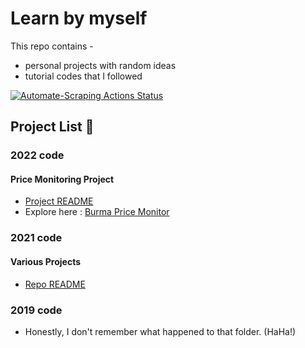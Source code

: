 # Learn by myself 

This repo contains -
- personal projects with random ideas 
- tutorial codes that I followed

[![Automate-Scraping Actions Status](https://github.com/GmGniap/practice_python/workflows/automate.yml/badge.svg)](https://github.com/GmGniap/practice_python/actions)

## Project List :blue_book:

### **2022 code**
#### **Price Monitoring Project**
  - [Project README](2022_code/README.md#burma-price-monitor)
  - Explore here : [Burma Price Monitor](https://prices.paing.me/)

### **2021 code**
#### **Various Projects**
  - [Repo README](2021_code/README.md)

### **2019 code** 
- Honestly, I don't remember what happened to that folder. (HaHa!)

